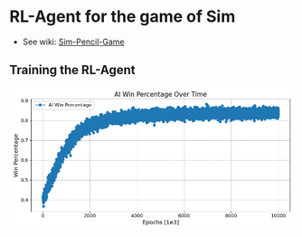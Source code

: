 # RL-Agent for the game of Sim

- See wiki: [Sim-Pencil-Game](https://en.wikipedia.org/wiki/Sim_(pencil_game))

## Training the RL-Agent 

![winrate-over_epoch](python\win_percentages.png)
